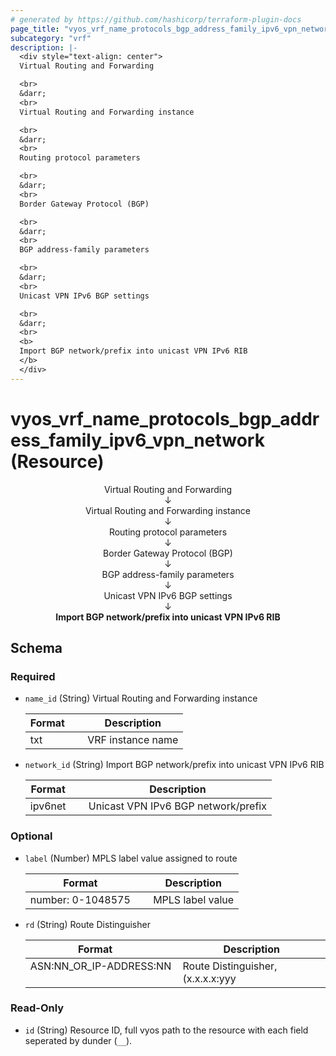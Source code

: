 ```yaml
---
# generated by https://github.com/hashicorp/terraform-plugin-docs
page_title: "vyos_vrf_name_protocols_bgp_address_family_ipv6_vpn_network Resource - vyos"
subcategory: "vrf"
description: |-
  <div style="text-align: center">
  Virtual Routing and Forwarding

  <br>
  &darr;
  <br>
  Virtual Routing and Forwarding instance

  <br>
  &darr;
  <br>
  Routing protocol parameters

  <br>
  &darr;
  <br>
  Border Gateway Protocol (BGP)

  <br>
  &darr;
  <br>
  BGP address-family parameters

  <br>
  &darr;
  <br>
  Unicast VPN IPv6 BGP settings

  <br>
  &darr;
  <br>
  <b>
  Import BGP network/prefix into unicast VPN IPv6 RIB
  </b>
  </div>
---
```


# vyos_vrf_name_protocols_bgp_address_family_ipv6_vpn_network (Resource)

<div style="text-align: center">
Virtual Routing and Forwarding

<br>
&darr;
<br>
Virtual Routing and Forwarding instance

<br>
&darr;
<br>
Routing protocol parameters

<br>
&darr;
<br>
Border Gateway Protocol (BGP)

<br>
&darr;
<br>
BGP address-family parameters

<br>
&darr;
<br>
Unicast VPN IPv6 BGP settings

<br>
&darr;
<br>
<b>
Import BGP network/prefix into unicast VPN IPv6 RIB
</b>
</div>



<!-- schema generated by tfplugindocs -->
## Schema

### Required

- `name_id` (String) Virtual Routing and Forwarding instance

    |  Format &emsp; | Description  |
    |----------|---------------|
    |  txt  &emsp; |  VRF instance name  |
- `network_id` (String) Import BGP network/prefix into unicast VPN IPv6 RIB

    |  Format &emsp; | Description  |
    |----------|---------------|
    |  ipv6net  &emsp; |  Unicast VPN IPv6 BGP network/prefix  |

### Optional

- `label` (Number) MPLS label value assigned to route

    |  Format &emsp; | Description  |
    |----------|---------------|
    |  number: 0-1048575  &emsp; |  MPLS label value  |
- `rd` (String) Route Distinguisher

    |  Format &emsp; | Description  |
    |----------|---------------|
    |  ASN:NN_OR_IP-ADDRESS:NN  &emsp; |  Route Distinguisher, (x.x.x.x:yyy|xxxx:yyyy)  |

### Read-Only

- `id` (String) Resource ID, full vyos path to the resource with each field seperated by dunder (`__`).
